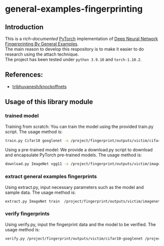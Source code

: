 # general-examples-fingerprinting


## Introduction

This is a _rich-documented_ [PyTorch](https://pytorch.org/) implementation of [Deep Neural Network Fingerprinting By General Examples]().  
The main reason to develop this respository is to make it easier to do research using the attach technique.  
The project has been tested under `python 3.9.10` and `torch-1.10.2`.

## References:

- [tribhuvanesh/knockoffnets](https://github.com/tribhuvanesh/knockoffnet)

## Usage of this library module

### trained model
Training from scratch: You can train the model using the provided train.py script. The usage method is:
```bash
train.py Cifar10 googlenet -o /project/fingerprint/outputs/victim/cifar10-googlenet -e 256 --lr 0.1 --lr-step 100 --lr-gamma 0.1
```
Using a pre-trained model: We provide a download.py script to download and encapsulate PyTorch pre-trained models. The usage method is:
```bash
download.py ImageNet vgg11 -o /project/fingerprint/outputs/victim/imagenet-vgg11 --pretrained true
```
### extract general examples fingerprints
Using extract.py, input necessary parameters such as the model and sample data. The usage method is:
```bash
extract.py ImageNet train  /project/fingerprint/outputs/victim/imagenet-vgg11 /fingerprint/outputs/fingerprint/imagenet-vgg11/general/0.999  100  --precision 0.999 --lr 0.01  --steps 100
```
### verify fingerprints
Using verify.py, input the fingerprint data and the model to be verified. The usage method is:
```bash
verify.py /project/fingerprint/outputs/victim/cifar10-googlenet /project/fingerprint/outputs/fingerprint/cifar10-googlenet/general/0.999
```



